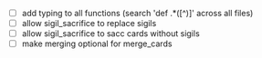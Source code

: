 <!-- LTeX: enabled=false -->
- [ ] add typing to all functions (search 'def .*\([^)]' across all files)
- [ ] allow sigil_sacrifice to replace sigils
- [ ] allow sigil_sacrifice to sacc cards without sigils
- [ ] make merging optional for merge_cards